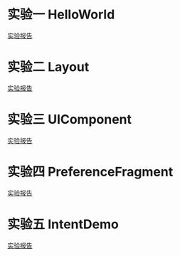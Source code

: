 实验一  HelloWorld
=====
[实验报告](https://github.com/NickLYD/NickRep/blob/master/HelloWord/readme.md)
           

实验二  Layout
=====
[实验报告](https://github.com/NickLYD/NickRep/blob/master/Layout/readme.md)


实验三  UIComponent
=====
[实验报告](https://github.com/NickLYD/NickRep/blob/master/UIComponent/readme.md)


实验四  PreferenceFragment
=====
[实验报告](https://github.com/NickLYD/NickRep/blob/master/PreferenceFragment/readme.md)

实验五  IntentDemo
=====
[实验报告](https://github.com/NickLYD/NickRep/blob/master/IntentDemo/readme.md)

